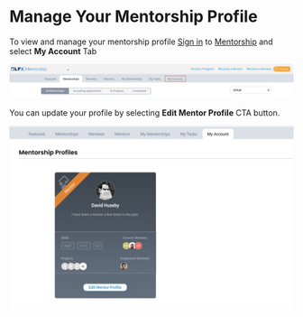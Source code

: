 # Manage Your Mentorship Profile

To view and manage your mentorship profile [Sign in](../../sso/sign-in/) to [Mentorship](https://mentorship.lfx.linuxfoundation.org) and select **My Account** Tab

![](<../../.gitbook/assets/Become a Mentee (1).png>)

You can update your profile by selecting **Edit Mentor Profile** CTA button.

![](<../../.gitbook/assets/Mentor Profile.png>)
